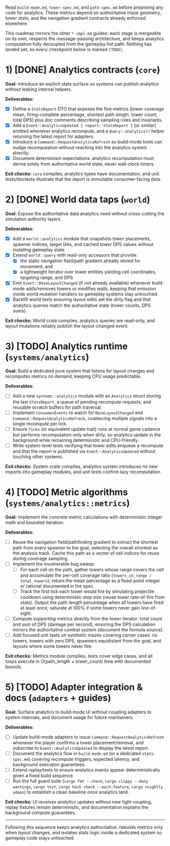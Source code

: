 Read `build-mode.md`, `tower-spec.md`, and `path-spec.md` before proposing any
code for analytics. These metrics depend on authoritative maze geometry, tower
stats, and the navigation gradient contracts already enforced elsewhere.

This roadmap mirrors the other `*-impl.md` guides: each stage is mergeable on
its own, respects the message-passing architecture, and keeps analytics
computation fully decoupled from the gameplay hot path. Nothing has landed yet,
so every checkpoint below is marked `[TODO]`.

# 1) [DONE] Analytics contracts (`core`)

**Goal:** Introduce an explicit stats surface so systems can publish analytics
without leaking internal helpers.

**Deliverables:**

* [x] Define a `StatsReport` DTO that exposes the five metrics (tower coverage mean,
  firing-complete percentage, shortest path length, tower count, total DPS) plus
  doc comments describing sampling rules and invariants.
* [x] Add a `Event::AnalyticsUpdated { report: StatsReport }` (or similar) emitted
  whenever analytics recompute, and a `Query::analytics()` helper returning the
  latest report for adapters.
* [x] Introduce a `Command::RequestAnalyticsRefresh` so build-mode tools can nudge
  recomputation without reaching into the analytics system directly.
* [x] Document determinism expectations: analytics recomputation must derive solely
  from authoritative world state, never wall-clock timers.

**Exit checks:** `core` compiles, analytics types have documentation, and unit
tests/doctests illustrate that the report is immutable consumer-facing data.

# 2) [DONE] World data taps (`world`)

**Goal:** Expose the authoritative data analytics need without cross-cutting the
simulation authority layers.

**Deliverables:**

* [x] Add a `world::analytics` module that snapshots tower placements, spawner
  indices, target tiles, and cached tower DPS values without mutating gameplay
  state.
* [x] Extend `world::query` with read-only accessors that provide:
  * [x] the static navigation field/path gradient already stored for movement; and
  * [x] a lightweight iterator over tower entities yielding cell coordinates,
    targeting range, and DPS.
* [x] Emit `Event::MazeLayoutChanged` (if not already available) whenever build-mode
  adds/removes towers or modifies walls, keeping that emission inside world
  mutation handlers so gameplay systems stay untouched.
* [x] Backfill world tests ensuring layout edits set the dirty flag and that
  analytics queries match the authoritative state (tower counts, DPS sums).

**Exit checks:** World crate compiles, analytics queries are read-only, and
layout mutations reliably publish the layout-changed event.

# 3) [TODO] Analytics runtime (`systems/analytics`)

**Goal:** Build a dedicated pure system that listens for layout changes and
recomputes metrics on demand, keeping CPU usage predictable.

**Deliverables:**

* [ ] Add a new `systems::analytics` module with an `Analytics` struct storing the
  last `StatsReport`, a queue of pending recompute requests, and reusable scratch
  buffers for path traversal.
* [ ] Implement `ConsumesEvents` to watch for `MazeLayoutChanged` and
  `Command::RequestAnalyticsRefresh`, coalescing multiple signals into a single
  recompute per tick.
* [ ] Ensure `Ticks` (or equivalent update trait) runs at normal game cadence but
  performs recomputation only when dirty, so analytics update in the background
  while remaining deterministic and CPU-friendly.
* [ ] Write system-level tests verifying that tower edits enqueue a recompute and
  that the report is published via `Event::AnalyticsUpdated` without touching
  other systems.

**Exit checks:** System crate compiles, analytics system introduces no new
imports into gameplay modules, and unit tests confirm lazy recomputation.

# 4) [TODO] Metric algorithms (`systems/analytics::metrics`)

**Goal:** Implement the concrete metric calculations with deterministic integer
math and bounded iteration.

**Deliverables:**

* [ ] Reuse the navigation field/pathfinding gradient to extract the shortest path
  from every spawner to the goal, selecting the overall shortest as the analysis
  track. Cache this path as a vector of cell indices for reuse during coverage
  sampling.
* [ ] Implement the invulnerable bug sweep:
  * [ ] For each cell on the path, gather towers whose range covers the cell and
    accumulate the per-cell coverage ratio (`towers_in_range / total_towers`);
    return the mean percentage as a fixed-point integer or rational documented
    in the spec.
  * [ ] Track the first tick each tower would fire by simulating projectile cooldown
    using deterministic step size (reuse tower rate-of-fire from stats). Output
    the path-length percentage when all towers have fired at least once;
    saturate at 100% if some towers never gain line-of-sight.
* [ ] Compute supporting metrics directly from the tower iterator: total count and
  sum of DPS (damage per second), ensuring the DPS calculation mirrors the
  authoritative combat system (document the formula source).
* [ ] Add focused unit tests on synthetic mazes covering corner cases: no towers,
  towers with zero DPS, spawners equidistant from the goal, and layouts where
  some towers never fire.

**Exit checks:** Metrics module compiles, tests cover edge cases, and all loops
execute in O(path_length × tower_count) time with documented bounds.

# 5) [TODO] Adapter integration & docs (`adapters` + guides)

**Goal:** Surface analytics to build-mode UI without coupling adapters to system
internals, and document usage for future maintainers.

**Deliverables:**

* [ ] Update build-mode adapters to issue `Command::RequestAnalyticsRefresh` whenever
  the player confirms a tower placement/removal, and subscribe to
  `Event::AnalyticsUpdated` to display the latest report.
* [ ] Document the analytics flow in `build-mode.md` (or a dedicated `stats-spec.md`)
  covering recompute triggers, expected latency, and background execution
  guarantees.
* [ ] Extend replay/tests to ensure analytics events appear deterministically given
  a fixed build sequence.
* [ ] Run the full guard suite (`cargo fmt --check`, `cargo clippy --deny warnings`,
  `cargo test`, `cargo hack check --each-feature`, `cargo +nightly udeps`) to
  establish a clean baseline once analytics land.

**Exit checks:** UI receives analytics updates without new tight coupling,
replay fixtures remain deterministic, and documentation explains the background
compute guarantees.

---

Following this sequence keeps analytics authoritative, rebuilds metrics only when
layout changes, and isolates stats logic inside a dedicated system so gameplay
code stays untouched.
